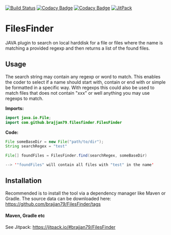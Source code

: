 [![Build Status](https://travis-ci.com/brajjan79/FilesFinder.svg?branch=main)](https://travis-ci.com/brajjan79/FilesFinder)
[![Codacy Badge](https://app.codacy.com/project/badge/Grade/f8a038a363184bd2a112d31111d99452)](https://www.codacy.com/gh/brajjan79/FilesFinder/dashboard?utm_source=github.com&amp;utm_medium=referral&amp;utm_content=brajjan79/FilesFinder&amp;utm_campaign=Badge_Grade)
[![Codacy Badge](https://app.codacy.com/project/badge/Coverage/f8a038a363184bd2a112d31111d99452)](https://www.codacy.com/gh/brajjan79/FilesFinder/dashboard?utm_source=github.com&amp;utm_medium=referral&amp;utm_content=brajjan79/FilesFinder&amp;utm_campaign=Badge_Coverage)
[![JitPack](https://jitpack.io/v/brajjan79/FilesFinder.svg)](https://jitpack.io/#brajjan79/FilesFinder)

# FilesFinder
JAVA plugin to search on local harddisk for a file or files where the name is matching a provided regexp and then 
returns a list of the found files.

## Usage

The search string may contain any regexp or word to match. This enables the coder to select if a name
should start with, contain or end with or simple be formatted in a specific way. With regexps this could
also be used to match files that does not contain "xxx" or well anything you may use regexps to match. 

**Imports:**
```JAVA
import java.io.File;
import com.github.brajjan79.filesfinder.FilesFinder
```

**Code:**
```JAVA
File someBaseDir = new File("path/to/dir");
String searchRegex = "test"

File[] foundFiles = FilesFinder.find(searchRegex, someBaseDir)

--> '"foundFiles" will contain all files with "test" in the name'
```

## Installation

Recommended is to install the tool via a dependency manager like Maven or
Gradle.
The source data can be downloaded here:
<https://github.com/brajjan79/FilesFinder/tags>

#### Maven, Gradle etc

See Jitpack: <https://jitpack.io/#brajjan79/FilesFinder>
